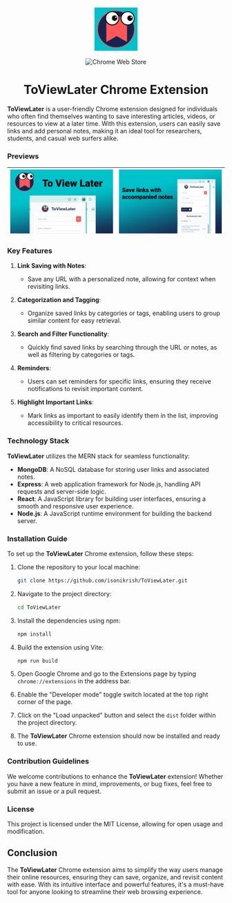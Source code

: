 
<p align="center"><a href="https://darkreader.org" target="_blank" rel="noreferrer noopener"><img width="100" alt="Dark Reader's mascot" src="./docs/assets/logo.png"></a></p>

<p align="center">
<img alt="Chrome Web Store" src="https://img.shields.io/badge/Chrome-141e24.svg?&style=for-the-badge&logo=google-chrome&logoColor=white"></a>
<p>

<h1 align="center">
ToViewLater Chrome Extension
</h1>

**ToViewLater** is a user-friendly Chrome extension designed for individuals who often find themselves wanting to save interesting articles, videos, or resources to view at a later time. With this extension, users can easily save links and add personal notes, making it an ideal tool for researchers, students, and casual web surfers alike. 

### Previews

| ![](./docs/assets/thumbnail.png) | ![](./docs/assets/preview-1.png)
-|-


### Key Features

1. **Link Saving with Notes**: 
   - Save any URL with a personalized note, allowing for context when revisiting links.

2. **Categorization and Tagging**: 
   - Organize saved links by categories or tags, enabling users to group similar content for easy retrieval.

3. **Search and Filter Functionality**: 
   - Quickly find saved links by searching through the URL or notes, as well as filtering by categories or tags.

4. **Reminders**: 
   - Users can set reminders for specific links, ensuring they receive notifications to revisit important content.

5. **Highlight Important Links**: 
   - Mark links as important to easily identify them in the list, improving accessibility to critical resources.

### Technology Stack

**ToViewLater** utilizes the MERN stack for seamless functionality:

- **MongoDB**: A NoSQL database for storing user links and associated notes.
- **Express**: A web application framework for Node.js, handling API requests and server-side logic.
- **React**: A JavaScript library for building user interfaces, ensuring a smooth and responsive user experience.
- **Node.js**: A JavaScript runtime environment for building the backend server.


### Installation Guide

To set up the **ToViewLater** Chrome extension, follow these steps:

1. Clone the repository to your local machine:

   ```bash
   git clone https://github.com/isonikrish/ToViewLater.git
   ```

2. Navigate to the project directory:

   ```bash
   cd ToViewLater
   ```

3. Install the dependencies using npm:

   ```bash
   npm install
   ```

4. Build the extension using Vite:

   ```bash
   npm run build
   ```

5. Open Google Chrome and go to the Extensions page by typing `chrome://extensions` in the address bar.

6. Enable the "Developer mode" toggle switch located at the top right corner of the page.

7. Click on the "Load unpacked" button and select the `dist` folder within the project directory.

8. The **ToViewLater** Chrome extension should now be installed and ready to use.



### Contribution Guidelines

We welcome contributions to enhance the **ToViewLater** extension! Whether you have a new feature in mind, improvements, or bug fixes, feel free to submit an issue or a pull request.

### License

This project is licensed under the MIT License, allowing for open usage and modification.

## Conclusion

The **ToViewLater** Chrome extension aims to simplify the way users manage their online resources, ensuring they can save, organize, and revisit content with ease. With its intuitive interface and powerful features, it's a must-have tool for anyone looking to streamline their web browsing experience.